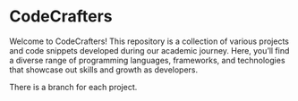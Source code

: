 # CodeCrafters
Welcome to CodeCrafters! This repository is a collection of various projects and code snippets developed during our academic journey. Here, you’ll find a diverse range of programming languages, frameworks, and technologies that showcase out skills and growth as developers. 

There is a branch for each project.
